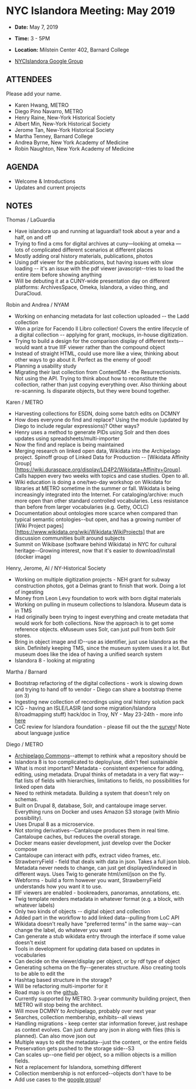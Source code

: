 # NYC Islandora Meeting: May 2019
* **Date:**  May 7, 2019
* **Time:** 3 - 5PM
* **Location:** Milstein Center 402, Barnard College

* [NYCIslandora Google Group](https://groups.google.com/forum/#!forum/nycislandora)


## ATTENDEES
Please add your name.
* Karen Hwang, METRO
* Diego Pino Navarro, METRO
* Henry Raine, New-York Historical Society
* Albert Min, New-York Historical Society
* Jerome Tan, New-York Historical Society
* Martha Tenney, Barnard College
* Andrea Byrne, New York Academy of Medicine
* Robin Naughton, New York Academy of Medicine


## AGENDA
* Welcome & Introductions
* Updates and current projects

## NOTES
Thomas / LaGuardia
* Have islandora up and running at laguardia!! took about a year and a half, on and off
* Trying to find a cms for digital archives at cuny—looking at omeka — lots of complicated different scenarios at different places
* Mostly adding oral history materials, publications, photos
* Using pdf viewer for the publications, but having issues with slow loading -- it's an issue with the pdf viewer javascript--tries to load the entire item before showing anything
* Will be debuting it at a CUNY-wide presentation day on different platforms: ArchivesSpace, Omeka, Islandora, a video thing, and DuraCloud. 

Robin and Andrea / NYAM
* Working on enhancing metadata for last collection uploaded -- the Ladd collection
* Won a prize for Facendo Il Libro collection! Covers the entire lifecycle of a digital collection -- applying for grant, mockups, in-house digitization. 
* Trying to build a design for the comparison display of different texts--would want a true IIIF viewer rather than the compound object
* Instead of straight HTML, could use more like a view, thinking about other ways to go about it. Perfect as the enemy of good!
* Planning a usability study
* Migrating their last collection from ContentDM - the Resurrectionists. Not using the API. Trying to think about how to reconstitute the collection, rather than just copying everything over. Also thinking about re-scanning. Is disparate objects, but they were bound together. 

Karen / METRO
* Harvesting collections for ESDN, doing some batch edits on DCMNY
* How does everyone do find and replace? Using the module (updated by Diego to include regular expressions)? Other ways?
* Henry uses a method to generate PIDs using Solr and then does updates using spreadsheets/multi-importer
* Now the find and replace is being maintained 
* Merging research on linked open data, Wikidata into the Archipelago project. Spinoff group of Linked Data for Production -- [Wikidata Affinity Group][https://wiki.duraspace.org/display/LD4P2/Wikidata+Affinity+Group]. Calls happen every two weeks with topics and case studies. Open to all.
* Wiki education is doing a one/two-day workshop on Wikidata for libraries at METRO sometime in the summer or fall. Wikidata is being increasingly integrated into the Internet. For cataloging/archive: much more open than other standard controlled vocabularies. Less resistance than before from larger vocabularies (e.g. Getty, OCLC)
* Documentation about ontologies more scarce when compared than typical semantic ontologies--but open, and has a growing number of [Wiki Project pages][https://www.wikidata.org/wiki/Wikidata:WikiProjects] that are discussion communities built around subjects
* Summit on Wikibase (software behind Wikidata) in NYC for cultural heritage--Growing interest, now that it's easier to download/install (docker image)

Henry, Jerome, Al / NY-Historical Society
* Working on multiple digitization projects - NEH grant for subway construction photos, got a Delmas grant to finish that work. Doing a lot of ingesting
* Money from Leon Levy foundation to work with born digital materials
* Working on pulling in museum collections to Islandora. Museum data is in TMS
* Had originally been trying to ingest everything and create metadata that would work for both collections. Now the approach is to get some reference objects. eMuseum uses Solr, can just pull from both Solr stores.
* Bring in object image and ID--use as identifier, just use Islandora as the skin. Definitely keeping TMS, since the museum system uses it a lot. But museum does like the idea of having a unified search system
* Islandora 8 - looking at migrating

Martha / Barnard
* Bootstrap refactoring of the digital collections - work is slowing down and trying to hand off to vendor - Diego can share a bootstrap theme (on 3)
* Ingesting new collection of recordings using oral history solution pack
* ICG - having an ISLE/LASIR (and some migration/Islandora 8/roadmapping stuff) hack/doc in Troy, NY - May 23-24th - more info [here](https://islandora-collaboration-group.github.io/icg_information/hack_docs/RPI/)
* CoC review for Islandora foundation - please fill out the the [survey](https://docs.google.com/forms/d/e/1FAIpQLSfwaj4kCLr6UwBdUD4oyRSGwtrHpYgJqJcnrYXl_Drg61xH7g/viewform)! Note about language justice

Diego / METRO
* [Archipelago Commons](http://archipelago.nyc)--attempt to rethink what a repository should be 
* Islandora 8 is too complicated to deploy/use, didn't feel sustainable
* What is most important? Metadata - consistent experience for adding, editing, using metadata. Drupal thinks of metadata in a very flat way--flat lists of fields with hierarchies, limitations to fields, no possibilities for linked open data
* Need to rethink metadata. Building a system that doesn't rely on schemas.
* Built on Drupal 8, database, Solr, and cantaloupe image server. Everything runs on Docker and uses Amazon S3 storage (with Minio possibility). 
* Uses Drupal 8 as a microservice.
* Not storing derivatives--Cantaloupe produces them in real time. Cantaloupe caches, but reduces the overall storage.
* Docker means easier development, just develop over the Docker compose
* Cantaloupe can interact with pdfs, extract video frames, etc. 
* StrawberryField - field that deals with data in json. Takes a full json blob. Metadata never needs to change, can just get displayed/indexed in different ways. Uses Twig to generate html/xml/json on the fly.
* Webforms - build a form however you want, StrawberryField understands how you want it to use.
* IIIF viewers are enabled - bookreaders, panoramas, annotations, etc.
* Twig template renders metadata in whatever format (e.g. a block, with whatever labels)
* Only two kinds of objects -- digital object and collection
* Added part in the workflow to add linked data--pulling from LoC API
* Wikidata doesn't really have "preferred terms" in the same way--can change the label, do whatever you want
* Can generate a stub wikidata entry through the interface if some value doesn't exist
* Tools in development for updating data based on updates in vocabularies
* Can decide on the viewer/display per object, or by rdf type of object
* Generating schema on the fly--generates structure. Also creating tools to be able to edit the 
* Hashtag based structure in the storage?
* Will be refactoring multi-importer for it
* Road map is on the [github](https://github.com/archipelago-commons).
* Currently supported by METRO. 3-year community building project, then METRO will stop being the architect. 
* Will move DCMNY to Archipelago, probably over next year
* Searches, collection membership, exhibits--all views
* Handling migrations - keep center star information forever, just reshape as context evolves. Can just dump any json in along with files (this is planned). Can also move json out
* Multiple ways to edit the metadata--just the content, or the entire fields
* Preservation gets pushed to the storage side--S3
* Can scales up--one field per object, so a million objects is a million fields.
* Not a replacement for Islandora, something different
* Collection membership is not enforced--objects don't have to be 
* Add use cases to the [google group](https://groups.google.com/forum/?utm_source=digest&utm_medium=email#!forum/archipelago-commons)!

